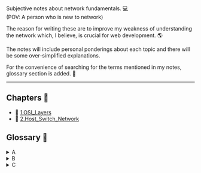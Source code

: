 Subjective notes about network fundamentals. 💻<br>
(POV: A person who is new to network)<br>

The reason for writing these are to improve my weakness of understanding the network which, I believe, is crucial for web development. 🌎<br>

The notes will include personal ponderings about each topic and there will be some over-simplified explanations.<br>

For the convenience of searching for the terms mentioned in my notes, glossary section is added. 📝

<hr>

## Chapters 📕

* 🔎 <a href="https://github.com/tyomhk2015/network_basic/tree/main/1.OSI_Layers">1.OSI_Layers</a>
* 🔎 <a href="https://github.com/tyomhk2015/network_basic/tree/main/2.Host_Switch_Network">2.Host_Switch_Network</a>


## Glossary 📝
<details style="cursor: pointer;">
  <summary>A</summary>
  <a href="">　TEST</a>
</details>
<details style="cursor: pointer;">
  <summary>B</summary>
  <a href="">　TEST</a>
</details>
<details style="cursor: pointer;">
  <summary>C</summary>
  <a href="">　TEST</a>
</details>

